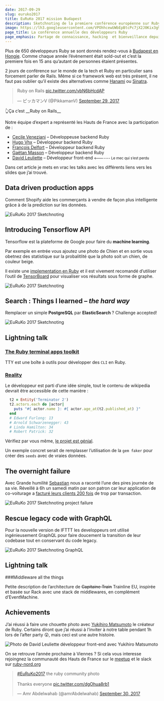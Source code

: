 ```yaml
---
date: 2017-09-29
slug: euruko2017
title: EuRuKo 2017 mission Budapest
description: Sketchnoting de la premiere conférence européenne sur Ruby
image: https://lh3.googleusercontent.com/VPOhhcewUWbEpBtcPc7jX2J0Kix3g9_1N_M2TvaBBNtEvOX1WQaVSZgc6DHi9_9aw-Ag8XX9pD2tNawlyZ7keOOGCHXS9XIfNXKUduI2BNOGNVOI0UUzokcQNBh_Rs_A4LbepG4oDpenpSzAx2WPD2alJXPOotvmEpWgjFj-WFu9lQBrkKhuCPjc5RC14ERobBtiTdn0K55HyW0FQsTFz7N2GC0HockYQsscCt8PZghmGbRvhfsH2aUxwN5yG1IAJdoV_C211kzkI03V0fcko-wAjsafnJcn5dZVMMcDoSpZORf2AM6oSQkBi74bLN-sxfCetInlY2E55z00WalDm4DdirquY3LGj-VM6dJ0ZwHyZS1EBQE3MZ5E8ZTUQXcmU86LhKvln6-vP6geTOclbz58Ku-CfjWTwCY4y0ELWkhAb0M7RRdcKDaKsPFOl0dlPN2kYYTHuqO7A0g8WpZzgYJlTxH2KgW3L7kDfOTWHi4pYWVgBr_NGcWVfUNZABSBmZ9dStybKoTl-2pEqmcrPuAHa92Vb9Qkb44ZfzIbCzK7U7LCel5BwGWHPzZIRj89iMpOmDGqkXtUbst7DmoHb58k6oElzFqZFFsRuC9fkGI=w1024-h512-no
page_title: La conférence annuelle des développeurs Ruby
page_emphasis: Partage de connaissance, hacking  et bienveillance depuis Budapest
---
```


Plus de 650 développeurs Ruby se sont donnés rendez-vous à [Budapest en Hongie](https://euruko2017.org). Comme chaque année l’évènement était sold-out et c’est la premiere fois en 15 ans qu’autant de personnes étaient présentes.

2 jours de conférence sur le monde de la tech et Ruby en particulier sans forcement parler de Rails. Même si ce framework web est très présent, il ne faut pas oublier qu’il existe des alternatives comme [Hanami](http://hanamirb.org/) ou [Sinatra](http://www.sinatrarb.com/).

<blockquote class="twitter-tweet" data-lang="en"><p lang="en" dir="ltr">Ruby on Rails <a href="https://t.co/vbN6bHcdAP">pic.twitter.com/vbN6bHcdAP</a></p>&mdash; ピッカマンV (@PikkamanV) <a href="https://twitter.com/PikkamanV/status/913606005191188480?ref_src=twsrc%5Etfw">September 29, 2017</a></blockquote>
👆Ça c’est __Ruby on Rails__

Notre équipe d’expert a représenté les Hauts de France avec la participation de :

- [Cecile Veneziani](https://twitter.com/cecilitse) – Développeuse backend Ruby
- [Hugo Vhx](https://twitter.com/hugovhx) – Développeur backend Ruby
- [François Delfort](https://twitter.com/tight_) – Développeur backend Ruby
- [Gaëtan Masson](https://twitter.com/gaetanm_) – Développeur backend Ruby
- [David Leuliette](https://twitter.com/_flexbox) – Développeur front-end <small><------- Le mec qui s’est perdu</small>

Dans cet article je mets en vrac les talks avec les différents liens vers les slides que j’ai trouvé.

## Data driven production apps

Comment Shopify aide les commerçants à vendre de façon plus intelligente grâce à de la prediction sur les données.

![EuRuKo 2017 Sketchnoting ](https://c1.staticflickr.com/5/4474/36679662844_bc7b499af4_b.jpg)

## Introducing Tensorflow API

Tensorflow est la plateforme de Google pour faire du __machine learning__.

Par exemple en entrée vous ajoutez une photo de Chien et en sortie vous obetnez des statistique sur la probalitlité que la photo soit un chien, de couleur beige.

Il existe une [implementation en Ruby](https://github.com/somaticio/tensorflow.rb) et il est vivement recomandé d’utiliser l’outil de [TensorBoard](https://www.tensorflow.org/get_started/graph_viz) pour visualiser vos résultats sous forme de graphe.

![EuRuKo 2017 Sketchnoting ](https://c1.staticflickr.com/5/4469/36721957063_55796acf6e_b.jpg)

## Search : Things I learned – _the hard way_

Remplacer un simple __PostgreSQL__ par __ElasticSearch__ ? Challenge accepted!

![EuRuKo 2017 Sketchnoting ](https://c1.staticflickr.com/5/4508/37394210541_de2c0daa1e_b.jpg)

## Lightning talk

### [The Ruby terminal apps toolkit](https://piotrmurach.github.io/tty/)

TTY est une boîte à outils pour développer des `CLI` en Ruby.

### [Reality](https://github.com/molybdenum-99/reality)

Le développeur est parti d’une idée simple, tout le contenu de wikipedia devrait être accessible de cette manière :

~~~ruby
  t2 = Entity('Terminator 2')
  t2.actors.each do |actor|
    puts "#{ actor.name }: #{ actor.age_at(t2.published_at) }"
  end
  # Edward Furlong: 13
  # Arnold Schwarzenegger: 43
  # Linda Hamilton: 34
  # Robert Patrick: 32
~~~

Vérifiez par vous même, [le projet est génial](https://docs.google.com/presentation/d/1X0SKVguPkJPcKA082h4_vGeMfq0yQLPKwZjGBxH52l4/edit#slide=id.p).

Un exemple concret serait de remplasser l’utilisation de la `gem faker` pour créer des `seeds` avec de vraies données.



## The overnight failure

Avec Grande humilité [Sebastian](https://twitter.com/sebasoga) nous a raconté l’une des pires journée de sa vie. Réveillé à 6h un samedi matin par son patron car leur application de co-voiturage a [facturé leurs clients 200 fois](https://twitter.com/jonihasanen/status/914103051748814848) de trop par transaction.

![EuRuKo 2017 Sketchnoting project failure](https://c1.staticflickr.com/5/4351/37151597230_9b81a2bbbf_b.jpg)

## Rescue legacy code with GraphQL

Pour la nouvelle version de IFTTT les developpeurs ont utilisé ingénieusement GraphQL pour faire doucement la transition de leur codebase tout en conservant du code legacy.

![EuRuKo 2017 Sketchnoting GraphQL](https://c1.staticflickr.com/5/4434/37363274326_168ea45917_b.jpg)

## Lightning talk

###Middleware all the things

<script async class="speakerdeck-embed" data-id="85d16a25cb2d4bc9aec339c263f046b5" data-ratio="1.33333333333333" src="//speakerdeck.com/assets/embed.js"></script>

Petite description de l’architecture de <del>Capitaine Train</del> Trainline EU, inspirée et basée sur Rack avec une stack de middlewares, en complément d’EventMachine.

## Achievements

J’ai réussi à faire une chouette photo avec [Yukihiro Matsumoto](https://fr.wikipedia.org/wiki/Yukihiro_Matsumoto) le créateur de Ruby. Certains diront que j’ai réussi à l’inviter à notre table pendant 1h lors de l’after party 😲, mais ceci est une autre histoire.

![Photo de David Leuliette développeur front-end avec Yukihiro Matsumoto](https://c1.staticflickr.com/5/4336/37376912642_5ba946be1b_z.jpg)

On se retrouve l’année prochaine à Viennes ? Si cela vous interesse rejoingnez la communauté des Hauts de France sur le [meetup](https://www.meetup.com/rubynord/) et le slack sur [ruby-nord.org](http://ruby-nord.org/)

<blockquote class="twitter-tweet" data-lang="en"><p lang="en" dir="ltr"><a href="https://twitter.com/hashtag/EuRuKo2017?src=hash&amp;ref_src=twsrc%5Etfw">#EuRuKo2017</a> the ruby community photo <br><br>Thanks everyone <a href="https://t.co/dgOhua8rb1">pic.twitter.com/dgOhua8rb1</a></p>&mdash; Amr Abdelwahab (@amrAbdelwahab) <a href="https://twitter.com/amrAbdelwahab/status/914181672781918208?ref_src=twsrc%5Etfw">September 30, 2017</a></blockquote>

<script async src="//platform.twitter.com/widgets.js" charset="utf-8"></script>

